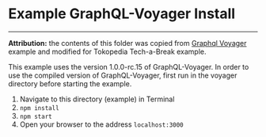 Example GraphQL-Voyager Install
========================

------
**Attribution:** the contents of this folder was copied from [Graphql Voyager](https://github.com/APIs-guru/graphql-voyager/tree/master/example) example and modified for Tokopedia Tech-a-Break example.

This example uses the version 1.0.0-rc.15 of GraphQL-Voyager. In order to use
the compiled version of GraphQL-Voyager, first run in the voyager directory before starting the example.

1. Navigate to this directory (example) in Terminal
2. `npm install`
3. `npm start`
4. Open your browser to the address `localhost:3000`

